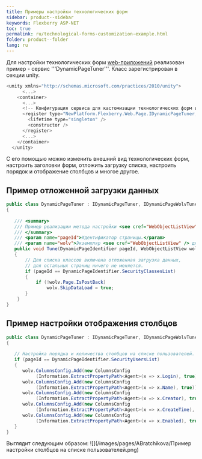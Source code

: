 ```yaml
---
title: Примеры настройки технологических форм
sidebar: product--sidebar
keywords: Flexberry ASP-NET
toc: true
permalink: ru/technological-forms-customization-example.html
folder: product--folder
lang: ru
---
```


Для настройки технологических форм [web-приложений](flexberry-a-s-p-n-e-t.html) реализован пример - сервис '''DynamicPageTuner'''. Класс зарегистрирован в секции unity.

```cs
<unity xmlns="http://schemas.microsoft.com/practices/2010/unity">
      <...>
    <container>
      <...>         
      <!-- Конфигурация сервиса для кастомизации технологических форм в проекте. -->
      <register type="NewPlatform.Flexberry.Web.Page.IDynamicPageTuner, ICSSoft.STORMNET.Web.AjaxControls" mapTo="WebFormsTestStand.DynamicPageTuner, TestStand(ASP.NET Application)">
        <lifetime type="singleton" />
        <constructor />
      </register> 
      <...>         
    </container>
  </unity>
```
С его помощью можно изменить внешний вид технологических форм, настроить заголовки форм, отложить загрузку списка, настроить порядок и отображение столбцов и многое другое. 

## Пример отложенной загрузки данных
```cs
public class DynamicPageTuner : IDynamicPageTuner, IDynamicPageWolvTuner
{
        
   /// <summary>
   /// Пример реализации метода настройки <see cref="WebObjectListView" /> на технологических страницах.
   /// </summary>
   /// <param name="pageId">Идентификатор страницы.</param>
   /// <param name="wolv">Экземпляр <see cref="WebObjectListView" /> для настройки.</param>
   public void Tune(DynamicPageIdentifier pageId, WebObjectListView wolv)
   {
       // Для списка классов включена отложенная загрузка данных,
       // для остальных страниц ничего не меняется.
       if (pageId == DynamicPageIdentifier.SecurityClassesList)
       {
           if (!wolv.Page.IsPostBack)
               wolv.SkipDataLoad = true;
       }
    }
}
```

## Пример настройки отображения столбцов

```cs
public class DynamicPageTuner : IDynamicPageTuner, IDynamicPageWolvTuner
{
        
   // Настройка порядка и количества столбцов на списке пользователей.
   if (pageId == DynamicPageIdentifier.SecurityUsersList)
   {
      wolv.ColumnsConfig.Add(new ColumnsConfig
           (Information.ExtractPropertyPath<Agent>(x => x.Login), true));
      wolv.ColumnsConfig.Add(new ColumnsConfig
           (Information.ExtractPropertyPath<Agent>(x => x.Name), true));
      wolv.ColumnsConfig.Add(new ColumnsConfig
           (Information.ExtractPropertyPath<Agent>(x => x.Creator), true));
      wolv.ColumnsConfig.Add(new ColumnsConfig
           (Information.ExtractPropertyPath<Agent>(x => x.CreateTime), true));
      wolv.ColumnsConfig.Add(new ColumnsConfig
           (Information.ExtractPropertyPath<Agent>(x => x.Enabled), true));
   }
}
```

Выглядит следующим образом:
![](/images/pages/ABratchikova/Пример настройки столбцов на списке пользователей.png)

